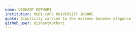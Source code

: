 ```yaml
---
name: DISHANT KOTHARI
institution: MEDI-CAPS UNIVERSITY INDORE
quote: Simplicity carried to the extreme becomes elegance
github_user: DishantKothari
---
```

